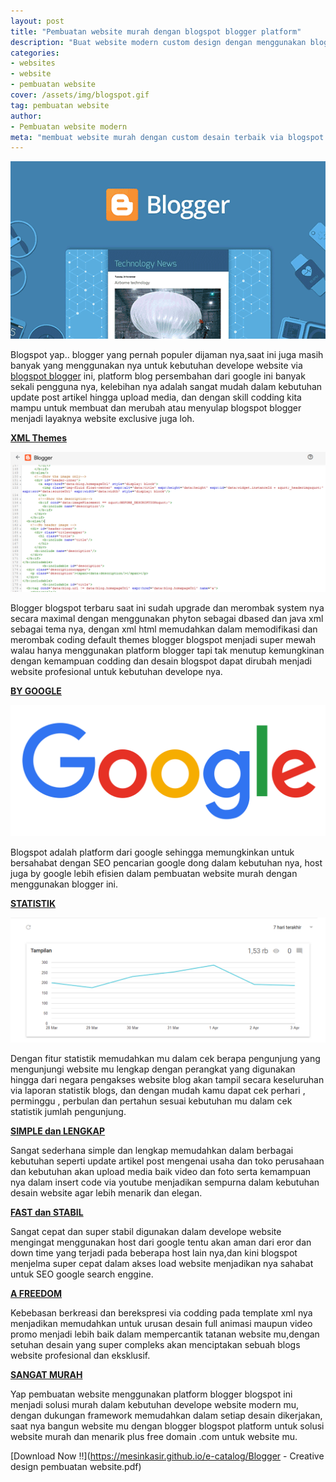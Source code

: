 ```yaml
---
layout: post
title: "Pembuatan website murah dengan blogspot blogger platform"
description: "Buat website modern custom design dengan menggunakan blogspot blogger"
categories: 
- websites
- website
- pembuatan website
cover: /assets/img/blogspot.gif
tag: pembuatan website
author:
- Pembuatan website modern
meta: "membuat website murah dengan custom desain terbaik via blogspot blogger"
---
```

  ![pembuatan website terbaru dengan flatfile cms](/assets/img/blogspot.gif)

Blogspot yap.. blogger yang pernah populer dijaman nya,saat ini juga masih banyak yang menggunakan nya untuk kebutuhan develope website via [blogspot blogger](https://www.blogger.com) ini, platform blog persembahan dari google ini banyak sekali pengguna nya, kelebihan nya adalah sangat mudah dalam kebutuhan update post artikel hingga upload media, dan dengan skill codding kita mampu untuk membuat dan merubah atau menyulap blogspot blogger menjadi layaknya website exclusive juga loh.

**[XML Themes](/website/2020/03/18/blogger.html)**

 ![pembuatan website murah](/assets/img/blogspotthemes.png)

Blogger blogspot terbaru saat ini sudah upgrade dan merombak system nya secara maximal dengan menggunakan phyton sebagai dbased dan java xml sebagai tema nya, dengan xml html memudahkan dalam memodifikasi dan merombak coding default themes blogger blogspot menjadi super mewah walau hanya menggunakan platform blogger tapi tak menutup kemungkinan dengan kemampuan codding dan desain blogspot dapat dirubah menjadi website profesional untuk kebutuhan develope nya.


**[BY GOOGLE](/website/2020/03/18/blogger.html)**

 ![pembuatan blogger blogspot](/assets/img/google.png)

Blogspot adalah platform dari google sehingga memungkinkan untuk bersahabat dengan SEO pencarian google dong dalam kebutuhan nya, host juga by google lebih efisien dalam pembuatan website murah dengan menggunakan blogger ini.


**[STATISTIK](/website/2020/03/18/blogger.html)**

 ![pembuatan website modern](/assets/img/statisticblogspot.png)

Dengan fitur statistik memudahkan mu dalam cek berapa pengunjung yang mengunjungi website mu lengkap dengan perangkat yang digunakan hingga dari negara pengakses website blog akan tampil secara keseluruhan via laporan statistik blogs, dan dengan mudah kamu dapat cek perhari , perminggu , perbulan dan pertahun sesuai kebutuhan mu dalam cek statistik jumlah pengunjung.


**[SIMPLE dan LENGKAP](/website/2020/03/18/blogger.html)**


Sangat sederhana simple dan lengkap memudahkan dalam berbagai kebutuhan seperti update artikel post mengenai usaha dan toko perusahaan dan kebutuhan akan upload media baik video dan foto serta kemampuan nya dalam insert code via youtube menjadikan sempurna dalam kebutuhan desain website agar lebih menarik dan elegan.


**[FAST dan STABIL](/website/2020/03/18/blogger.html)**


Sangat cepat dan super stabil digunakan dalam develope website mengingat menggunakan host dari google tentu akan aman dari eror dan down time yang terjadi pada beberapa host lain nya,dan kini blogspot menjelma super cepat dalam akses load website menjadikan nya sahabat untuk SEO google search enggine.


**[A FREEDOM](/website/2020/03/18/blogger.html)**


Kebebasan berkreasi dan berekspresi via codding pada template xml nya menjadikan memudahkan untuk urusan desain full animasi maupun video promo menjadi lebih baik dalam mempercantik tatanan website mu,dengan setuhan desain yang super compleks akan menciptakan sebuah blogs website profesional dan eksklusif.


**[SANGAT MURAH](/website/2020/03/18/blogger.html)**

Yap pembuatan website menggunakan platform blogger blogspot ini menjadi solusi murah dalam kebutuhan develope website modern mu, dengan dukungan framework memudahkan dalam setiap desain dikerjakan, saat nya bangun website mu dengan blogger blogspot platform untuk solusi website murah dan menarik plus free domain .com untuk website mu.


 [Download Now !!](https://mesinkasir.github.io/e-catalog/Blogger - Creative design pembuatan website.pdf)